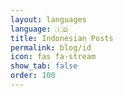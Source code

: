 ```yaml
---
layout: languages
language: 🇮🇩
title: Indonesian Posts
permalink: blog/id
icon: fas fa-stream
show_tab: false
order: 100
---
```

